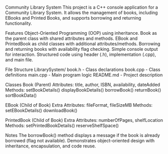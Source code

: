 Community Library System
This project is a C++ console application for a Community Library System. It allows the management of books, including EBooks and Printed Books, and supports borrowing and returning functionality.

Features
Object-Oriented Programming (OOP) using inheritance.
Book as the parent class with shared attributes and methods.
EBook and PrintedBook as child classes with additional attributes/methods.
Borrowing and returning books with availability flag checking.
Simple console output for interaction.
Structured code using header (.h), implementation (.cpp), and main file.

File Structure
LibrarySystem/
book.h - Class declarations
book.cpp - Class definitions
main.cpp - Main program logic
README.md - Project description

Classes
Book (Parent)
Attributes: title, author, ISBN, availability, dateAdded
Methods:
setBookDetails()
displayBookDetails()
borrowBook()
returnBook()
sortBookData()

EBook (Child of Book)
Extra Attributes: fileFormat, fileSizeMB
Methods:
setEBookDetails()
downloadBook()

PrintedBook (Child of Book)
Extra Attributes: numberOfPages, shelfLocation
Methods:
setPrintedBookDetails()
reserveShelfSpace()

Notes
The borrowBook() method displays a message if the book is already borrowed (flag not available).
Demonstrates object-oriented design with inheritance, encapsulation, and code reuse.
